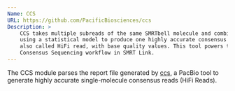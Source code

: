```yaml
---
Name: CCS
URL: https://github.com/PacificBiosciences/ccs
Description: >
	CCS takes multiple subreads of the same SMRTbell molecule and combines them
	using a statistical model to produce one highly accurate consensus sequence,
	also called HiFi read, with base quality values. This tool powers the Circular
	Consensus Sequencing workflow in SMRT Link.
---
```


The CCS module parses the report file generated by
[ccs](https://github.com/PacificBiosciences/ccs), a PacBio tool to generate
highly accurate single-molecule consensus reads (HiFi Reads).
